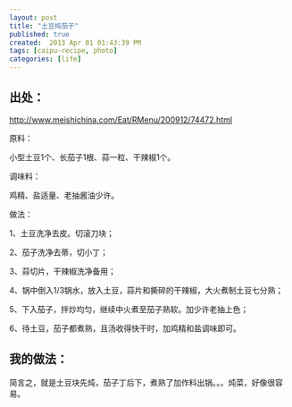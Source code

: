 ```yaml
---
layout: post
title: "土豆炖茄子"
published: true
created:  2013 Apr 01 01:43:39 PM
tags: [caipu-recipe, photo]
categories: [life]
---
```


## 出处：

http://www.meishichina.com/Eat/RMenu/200912/74472.html

原料：

小型土豆1个、长茄子1根、蒜一粒、干辣椒1个。

调味料：

鸡精、盐适量、老抽酱油少许。

做法：

1、土豆洗净去皮。切滚刀块；

2、茄子洗净去蒂，切小丁；

3、蒜切片，干辣椒洗净备用；

4、锅中倒入1/3锅水，放入土豆，蒜片和撕碎的干辣椒，大火煮制土豆七分熟；

5、下入茄子，拌炒均匀，继续中火煮至茄子熟软。加少许老抽上色；

6、待土豆，茄子都煮熟，且汤收得快干时，加鸡精和盐调味即可。

## 我的做法：

简言之，就是土豆块先炖，茄子丁后下，煮熟了加作料出锅。。。炖菜，好像很容易。


